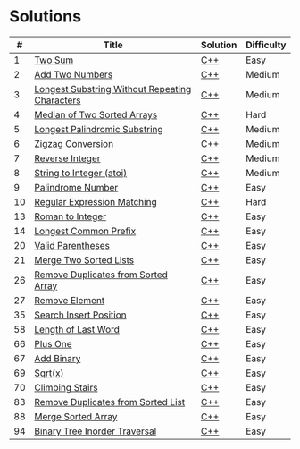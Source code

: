 # Solutions

| #   | Title                                                                                                                           | Solution                             | Difficulty |
| --- | ------------------------------------------------------------------------------------------------------------------------------- | ------------------------------------ | ---------- |
| 1   | [Two Sum](https://leetcode.com/problems/two-sum/)                                                                               | [C++](./solutions/0001/solution.cpp) | Easy       |
| 2   | [Add Two Numbers](https://leetcode.com/problems/add-two-numbers/)                                                               | [C++](./solutions/0002/solution.cpp) | Medium     |
| 3   | [Longest Substring Without Repeating Characters](https://leetcode.com/problems/longest-substring-without-repeating-characters/) | [C++](./solutions/0003/solution.cpp) | Medium     |
| 4   | [Median of Two Sorted Arrays](https://leetcode.com/problems/median-of-two-sorted-arrays/)                                       | [C++](./solutions/0004/solution.cpp) | Hard       |
| 5   | [Longest Palindromic Substring](https://leetcode.com/problems/longest-palindromic-substring/)                                   | [C++](./solutions/0005/solution.cpp) | Medium     |
| 6   | [Zigzag Conversion](https://leetcode.com/problems/zigzag-conversion/)                                                           | [C++](./solutions/0006/solution.cpp) | Medium     |
| 7   | [Reverse Integer](https://leetcode.com/problems/reverse-integer/)                                                               | [C++](./solutions/0007/solution.cpp) | Medium     |
| 8   | [String to Integer (atoi)](https://leetcode.com/problems/string-to-integer-atoi/)                                               | [C++](./solutions/0008/solution.cpp) | Medium     |
| 9   | [Palindrome Number]()                                                                                                           | [C++](./solutions/0009/solution.cpp) | Easy       |
| 10  | [Regular Expression Matching](https://leetcode.com/problems/regular-expression-matching/)                                       | [C++](./solutions/0010/solution.cpp) | Hard       |
| 13  | [Roman to Integer](https://leetcode.com/problems/roman-to-integer/)                                                             | [C++](./solutions/0013/solution.cpp) | Easy       |
| 14  | [Longest Common Prefix](https://leetcode.com/problems/longest-common-prefix/)                                                   | [C++](./solutions/0014/solution.cpp) | Easy       |
| 20  | [Valid Parentheses](https://leetcode.com/problems/longest-common-prefix/)                                                       | [C++](./solutions/0020/solution.cpp) | Easy       |
| 21  | [Merge Two Sorted Lists](https://leetcode.com/problems/merge-two-sorted-lists/)                                                 | [C++](./solutions/0021/solution.cpp) | Easy       |
| 26  | [Remove Duplicates from Sorted Array](https://leetcode.com/problems/remove-duplicates-from-sorted-array/)                       | [C++](./solutions/0026/solution.cpp) | Easy       |
| 27  | [Remove Element](https://leetcode.com/problems/remove-element/)                                                                 | [C++](./solutions/0027/solution.cpp) | Easy       |
| 35  | [Search Insert Position](https://leetcode.com/problems/search-insert-position/)                                                 | [C++](./solutions/0035/solution.cpp) | Easy       |
| 58  | [Length of Last Word](https://leetcode.com/problems/length-of-last-word/)                                                       | [C++](./solutions/0058/solution.cpp) | Easy       |
| 66  | [Plus One](https://leetcode.com/problems/plus-one/)                                                                             | [C++](./solutions/0066/solution.cpp) | Easy       |
| 67  | [Add Binary](https://leetcode.com/problems/add-binary/)                                                                         | [C++](./solutions/0067/solution.cpp) | Easy       |
| 69  | [Sqrt(x)](https://leetcode.com/problems/sqrtx/)                                                                                 | [C++](./solutions/0069/solution.cpp) | Easy       |
| 70  | [Climbing Stairs](https://leetcode.com/problems/climbing-stairs/)                                                               | [C++](./solutions/0070/solution.cpp) | Easy       |
| 83  | [Remove Duplicates from Sorted List](https://leetcode.com/problems/remove-duplicates-from-sorted-list/)                         | [C++](./solutions/0083/solution.cpp) | Easy       |
| 88  | [Merge Sorted Array](https://leetcode.com/problems/merge-sorted-array/)                                                         | [C++](./solutions/0088/solution.cpp) | Easy       |
| 94  | [Binary Tree Inorder Traversal](https://leetcode.com/problems/binary-tree-inorder-traversal/)                                   | [C++](./solutions/0094/solution.cpp) | Easy       |

<!-- <details>
  <summary>1-100</summary>
</details> -->

<!-- <details>
  <summary>101-200</summary>
</details> -->
